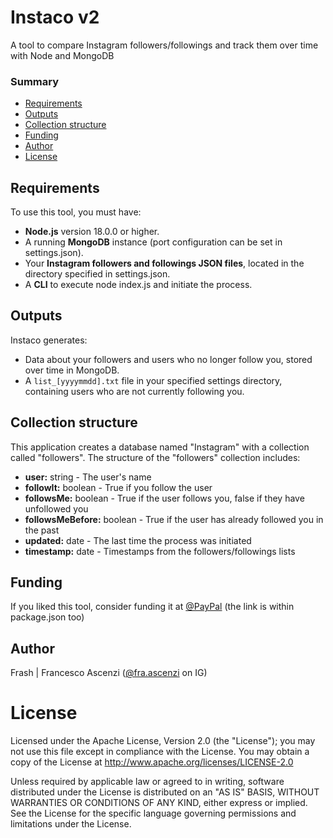 # Instaco v2
A tool to compare Instagram followers/followings and track them over time with Node and MongoDB

### Summary
- [Requirements](#requirements)
- [Outputs](#outputs)
- [Collection structure](#collection-structure)
- [Funding](#funding)
- [Author](#author)
- [License](#license)

## Requirements
To use this tool, you must have:
- **Node.js** version 18.0.0 or higher.
- A running **MongoDB** instance (port configuration can be set in settings.json).
- Your **Instagram followers and followings JSON files**, located in the directory specified in settings.json.
- A **CLI** to execute node index.js and initiate the process.

## Outputs
Instaco generates:
- Data about your followers and users who no longer follow you, stored over time in MongoDB.
- A ```list_[yyyymmdd].txt``` file in your specified settings directory, containing users who are not currently following you.

## Collection structure
This application creates a database named "Instagram" with a collection called "followers". The structure of the "followers" collection includes:  
- **user:** string - The user's name  
- **followIt:** boolean - True if you follow the user  
- **followsMe:** boolean - True if the user follows you, false if they have unfollowed you  
- **followsMeBefore:** boolean - True if the user has already followed you in the past  
- **updated:** date - The last time the process was initiated  
- **timestamp:** date - Timestamps from the followers/followings lists  

## Funding
If you liked this tool, consider funding it at [@PayPal](https://www.paypal.com/donate/?hosted_button_id=QL4PRUX9K9Y6A) (the link is within package.json too)

## Author
Frash | Francesco Ascenzi ([@fra.ascenzi](https://www.instagram.com/fra.ascenzi) on IG)

# License
Licensed under the Apache License, Version 2.0 (the "License"); you may not use this file except in compliance with the License.
You may obtain a copy of the License at http://www.apache.org/licenses/LICENSE-2.0

Unless required by applicable law or agreed to in writing, software distributed under the License is distributed on an "AS IS" BASIS, WITHOUT WARRANTIES OR CONDITIONS OF ANY KIND, either express or implied. See the License for the specific language governing permissions and limitations under the License.
